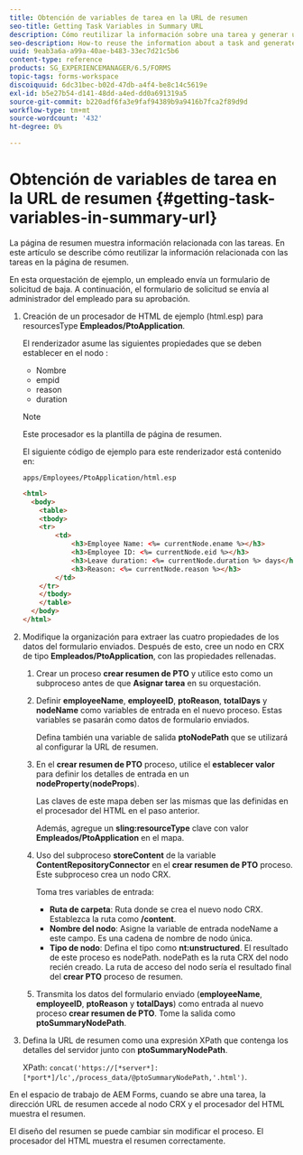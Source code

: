 ```yaml
---
title: Obtención de variables de tarea en la URL de resumen
seo-title: Getting Task Variables in Summary URL
description: Cómo reutilizar la información sobre una tarea y generar una URL de resumen para resumir o describir una tarea.
seo-description: How-to reuse the information about a task and generate a Summary URL to summarize or describe a task.
uuid: 9eab3a6a-a99a-40ae-b483-33ec7d21c5b6
content-type: reference
products: SG_EXPERIENCEMANAGER/6.5/FORMS
topic-tags: forms-workspace
discoiquuid: 6dc31bec-b02d-47db-a4f4-be8c14c5619e
exl-id: b5e27b54-d141-48dd-a4ed-dd0a691319a5
source-git-commit: b220adf6fa3e9faf94389b9a9416b7fca2f89d9d
workflow-type: tm+mt
source-wordcount: '432'
ht-degree: 0%

---
```


# Obtención de variables de tarea en la URL de resumen {#getting-task-variables-in-summary-url}

La página de resumen muestra información relacionada con las tareas. En este artículo se describe cómo reutilizar la información relacionada con las tareas en la página de resumen.

En esta orquestación de ejemplo, un empleado envía un formulario de solicitud de baja. A continuación, el formulario de solicitud se envía al administrador del empleado para su aprobación.

1. Creación de un procesador de HTML de ejemplo (html.esp) para resourcesType **Empleados/PtoApplication**.

   El renderizador asume las siguientes propiedades que se deben establecer en el nodo :

   * Nombre
   * empid
   * reason
   * duration

   >[!NOTE]
   >
   >Este procesador es la plantilla de página de resumen.

   El siguiente código de ejemplo para este renderizador está contenido en:

   `apps/Employees/PtoApplication/html.esp`

   ```html
   <html>
     <body>
       <table>
       <tbody>
       <tr>
           <td>
               <h3>Employee Name: <%= currentNode.ename %></h3>
               <h3>Employee ID: <%= currentNode.eid %></h3>
               <h3>Leave duration: <%= currentNode.duration %> days</h3>
               <h3>Reason: <%= currentNode.reason %></h3>
           </td>
       </tr>
       </tbody>
       </table>
     </body>
   </html>
   ```

1. Modifique la organización para extraer las cuatro propiedades de los datos del formulario enviados. Después de esto, cree un nodo en CRX de tipo **Empleados/PtoApplication**, con las propiedades rellenadas.

   1. Crear un proceso **crear resumen de PTO** y utilice esto como un subproceso antes de que **Asignar tarea** en su orquestación.
   1. Definir **employeeName**, **employeeID**, **ptoReason**, **totalDays** y **nodeName** como variables de entrada en el nuevo proceso. Estas variables se pasarán como datos de formulario enviados.

      Defina también una variable de salida **ptoNodePath** que se utilizará al configurar la URL de resumen.

   1. En el **crear resumen de PTO** proceso, utilice el **establecer valor** para definir los detalles de entrada en un **nodeProperty**(**nodeProps**).

      Las claves de este mapa deben ser las mismas que las definidas en el procesador del HTML en el paso anterior.

      Además, agregue un **sling:resourceType** clave con valor **Empleados/PtoApplication** en el mapa.

   1. Uso del subproceso **storeContent** de la variable **ContentRepositoryConnector** en el **crear resumen de PTO** proceso. Este subproceso crea un nodo CRX.

      Toma tres variables de entrada:

      * **Ruta de carpeta**: Ruta donde se crea el nuevo nodo CRX. Establezca la ruta como **/content**.
      * **Nombre del nodo**: Asigne la variable de entrada nodeName a este campo. Es una cadena de nombre de nodo única.
      * **Tipo de nodo**: Defina el tipo como **nt:unstructured**. El resultado de este proceso es nodePath. nodePath es la ruta CRX del nodo recién creado. La ruta de acceso del nodo sería el resultado final del **crear PTO** proceso de resumen.
   1. Transmita los datos del formulario enviado (**employeeName**, **employeeID**, **ptoReason** y **totalDays**) como entrada al nuevo proceso **crear resumen de PTO**. Tome la salida como **ptoSummaryNodePath**.


1. Defina la URL de resumen como una expresión XPath que contenga los detalles del servidor junto con **ptoSummaryNodePath**.

   XPath: `concat('https://[*server*]:[*port*]/lc',/process_data/@ptoSummaryNodePath,'.html')`.

En el espacio de trabajo de AEM Forms, cuando se abre una tarea, la dirección URL de resumen accede al nodo CRX y el procesador del HTML muestra el resumen.

El diseño del resumen se puede cambiar sin modificar el proceso. El procesador del HTML muestra el resumen correctamente.
